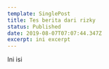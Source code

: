 ```yaml
---
template: SinglePost
title: Tes berita dari rizky
status: Published
date: 2019-08-07T07:07:44.347Z
excerpt: ini excerpt
---
```

Ini isi
